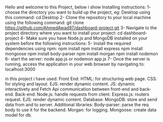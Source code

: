 Hello and welcome to this Project, below i show Installing instructions:
1- choose the directory you want to build up the project, eg: Desktop using this command: cd Desktop
2- Clone the repository to your local machine using the following command: git clone https://github.com/AhmedAwad97/dashboard-project.git
3- Navigate to the project directory where you want to install your project: cd dashboard-project
4- Make sure you have Node.js and MongoDB installed on your system before the following instructions:
5- Install the required dependencies using npm: 
npm install 
npm install express
npm install mongoose
npm install body-parser
npm install morgan
npm install nodemon
6- start the server: node app.js or nodemon app.js
7- Once the server is running, access the application in your web browser by navigating to: localhost:3000



in this project i have used:
Front End:
HTML: for structuring web page.
CSS: for styling and layout.
EJS: render dynamic content.
JS: dynamic interactivety and Fetch Api communication between front-end and back-end.
Back-end:
Node.js: handle requests from client.
Express.js: routers request.
EJS: render dynamic content.
Database:
MongoDB: store and send data from and to server.
Additional libraries:
Body-parser: parse the req body to use it for the backend.
Morgan: for logging.
Mongoose: create data model for db.
